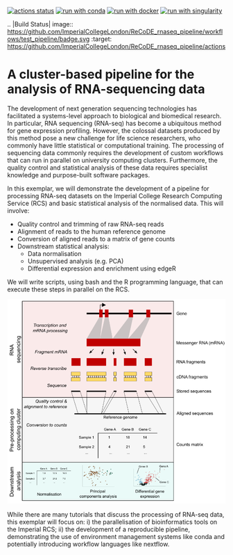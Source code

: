 <!-- buttons -->
[![actions status](https://github.com/ImperialCollegeLondon/ReCoDE_rnaseq_pipeline/workflows/test_pipeline/badge.svg)](https://github.com/ImperialCollegeLondon/ReCoDE_rnaseq_pipeline/actions)
[![run with conda](http://img.shields.io/badge/run%20with-conda-3EB049?logo=anaconda)](https://docs.conda.io/en/latest/)
[![run with docker](https://img.shields.io/badge/run%20with-docker-0db7ed?logo=docker)](https://www.docker.com/)
[![run with singularity](https://img.shields.io/badge/run%20with-singularity-1d355c.svg)](https://sylabs.io/docs/)

.. |Build Status| image:: https://github.com/ImperialCollegeLondon/ReCoDE_rnaseq_pipeline/workflows/test_pipeline/badge.svg
   :target: https://github.com/ImperialCollegeLondon/ReCoDE_rnaseq_pipeline/actions
# A cluster-based pipeline for the analysis of RNA-sequencing data

The development of next generation sequencing technologies has facilitated a systems-level approach to biological and biomedical research. In particular, RNA sequencing (RNA-seq) has become a ubiquitous method for gene expression profiling. However, the colossal datasets produced by this method pose a new challenge for life science researchers, who commonly have little statistical or computational training. The processing of sequencing data commonly requires the development of custom workflows that can run in parallel on university computing clusters. Furthermore, the quality control and statistical analysis of these data requires specialist knowledge and purpose-built software packages.

In this exemplar, we will demonstrate the development of a pipeline for processing RNA-seq datasets on the Imperial College Research Computing Service (RCS) and basic statistical analysis of the normalised data. This will involve: 

- Quality control and trimming of raw RNA-seq reads
- Alignment of reads to the human reference genome
- Conversion of aligned reads to a matrix of gene counts
- Downstream statistical analysis:
  - Data normalisation 
  - Unsupervised analysis (e.g. PCA)
  - Differential expression and enrichment using edgeR

We will write scripts, using bash and the R programming language, that can execute these steps in parallel on the RCS. 

![A flow diagram outlining the RNA-seq analysis workflow](assets/flow.png?raw=true "An overview of RNA sequencing, data preprocessing and downstream analysis.")

While there are many tutorials that discuss the processing of RNA-seq data, this exemplar will focus on: i) the parallelisation of bioinformatics tools on the Imperial RCS; ii) the development of a reproducible pipeline, demonstrating the use of environment management systems like conda and potentially introducing workflow languages like nextflow.  

